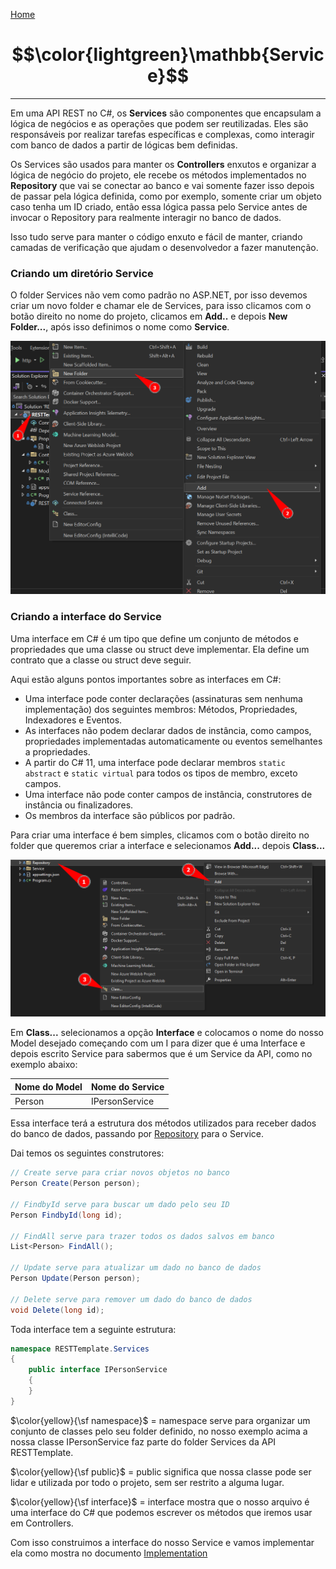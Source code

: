 [Home](README.md)

# $$\color{lightgreen}\mathbb{Service}$$

---

Em uma API REST no C#, os __Services__ são componentes que encapsulam a lógica de negócios e as operações que podem ser reutilizadas. Eles são responsáveis por realizar tarefas específicas e complexas, como interagir com banco de dados a partir de lógicas bem definidas.

Os Services são usados para manter os __Controllers__ enxutos e organizar a lógica de negócio do projeto, ele recebe os métodos implementados no __Repository__ que vai se conectar ao banco e vai somente fazer isso depois de passar pela lógica definida, como por exemplo, somente criar um objeto caso tenha um ID criado, então essa lógica passa pelo Service antes de invocar o Repository para realmente interagir no banco de dados.

Isso tudo serve para manter o código enxuto e fácil de manter, criando camadas de verificação que ajudam o desenvolvedor a fazer manutenção.

### Criando um diretório Service

O folder Services não vem como padrão no ASP.NET, por isso devemos criar um novo folder e chamar ele de Services, para isso clicamos com o botão direito no nome do projeto, clicamos em **Add..** e depois **New Folder...**, após isso definimos o nome como **Service**.

![](images/ASPNET_CreateFolderServices.png)

### Criando a interface do Service

Uma interface em C# é um tipo que define um conjunto de métodos e propriedades que uma classe ou struct deve implementar. Ela define um contrato que a classe ou struct deve seguir.

Aqui estão alguns pontos importantes sobre as interfaces em C#:

- Uma interface pode conter declarações (assinaturas sem nenhuma implementação) dos seguintes membros: Métodos, Propriedades, Indexadores e Eventos.
- As interfaces não podem declarar dados de instância, como campos, propriedades implementadas automaticamente ou eventos semelhantes a propriedades.
- A partir do C# 11, uma interface pode declarar membros `static abstract` e `static virtual` para todos os tipos de membro, exceto campos.
- Uma interface não pode conter campos de instância, construtores de instância ou finalizadores.
- Os membros da interface são públicos por padrão.

Para criar uma interface é bem simples, clicamos com o botão direito no folder que queremos criar a interface e selecionamos **Add...** depois **Class...**

![](images/ASPNET_Create_Class.png)

Em **Class...** selecionamos a opção **Interface** e colocamos o nome do nosso Model desejado começando com um I para dizer que é uma Interface e depois escrito Service para sabermos que é um Service da API, como no exemplo abaixo:

| Nome do Model | Nome do Service |
| ------------- | --------------- |
| Person        | IPersonService  |
 
 Essa interface terá a estrutura dos métodos utilizados para receber dados do banco de dados, passando por [Repository](Repository.md) para o Service.

Dai temos os seguintes construtores:

```csharp
// Create serve para criar novos objetos no banco
Person Create(Person person);

// FindbyId serve para buscar um dado pelo seu ID
Person FindbyId(long id);

// FindAll serve para trazer todos os dados salvos em banco
List<Person> FindAll();

// Update serve para atualizar um dado no banco de dados
Person Update(Person person);

// Delete serve para remover um dado do banco de dados
void Delete(long id);
```

Toda interface tem a seguinte estrutura:

```csharp
namespace RESTTemplate.Services
{
    public interface IPersonService
    {
    }
}
```

$\color{yellow}{\sf namespace}$ = namespace serve para organizar um conjunto de classes pelo seu folder definido, no nosso exemplo acima a nossa classe IPersonService faz parte do folder Services da API RESTTemplate.

$\color{yellow}{\sf public}$ = public significa que nossa classe pode ser lidar e utilizada por todo o projeto, sem ser restrito a alguma lugar.

$\color{yellow}{\sf interface}$ = interface mostra que o nosso arquivo é uma interface do C# que podemos escrever os métodos que iremos usar em Controllers. 

Com isso construimos a interface do nosso Service e vamos implementar ela como mostra no documento [Implementation](Implementation.md)